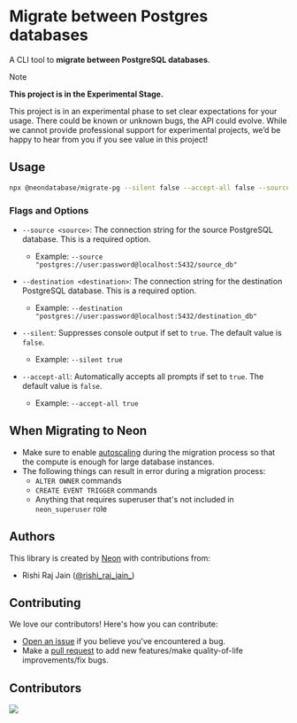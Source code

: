 # Migrate between Postgres databases

A CLI tool to **migrate between PostgreSQL databases**.

> [!NOTE]  
> **This project is in the Experimental Stage.**
> 
> This project is in an experimental phase to set clear expectations for your usage. There could be known or unknown bugs, the API could evolve. While we cannot provide professional support for experimental projects, we’d be happy to hear from you if you see value in this project!

## Usage

```sh
npx @neondatabase/migrate-pg --silent false --accept-all false --source="pg-string" --destination="pg-string"
```

### Flags and Options

- `--source <source>`: The connection string for the source PostgreSQL database. This is a required option.
  - Example: `--source "postgres://user:password@localhost:5432/source_db"`

- `--destination <destination>`: The connection string for the destination PostgreSQL database. This is a required option.
  - Example: `--destination "postgres://user:password@localhost:5432/destination_db"`

- `--silent`: Suppresses console output if set to `true`. The default value is `false`.
  - Example: `--silent true`

- `--accept-all`: Automatically accepts all prompts if set to `true`. The default value is `false`.
  - Example: `--accept-all true`

## When Migrating to Neon

- Make sure to enable [autoscaling](https://neon.tech/docs/introduction/autoscaling) during the migration process so that the compute is enough for large database instances.
- The following things can result in error during a migration process:
  - `ALTER OWNER` commands
  - `CREATE EVENT TRIGGER` commands
  - Anything that requires superuser that's not included in `neon_superuser` role

## Authors

This library is created by [Neon](https://neon.tech) with contributions from:

- Rishi Raj Jain ([@rishi_raj_jain_](https://twitter.com/rishi_raj_jain_))

## Contributing

We love our contributors! Here's how you can contribute:

- [Open an issue](https://github.com/neondatabase/migrate-pg/issues) if you believe you've encountered a bug.
- Make a [pull request](https://github.com/neondatabase/migrate-pg/pull) to add new features/make quality-of-life improvements/fix bugs.

## Contributors

<a href="https://github.com/neondatabase/migrate-pg/graphs/contributors">
  <img src="https://contrib.rocks/image?repo=neondatabase/migrate-pg&purge=1" />
</a>
